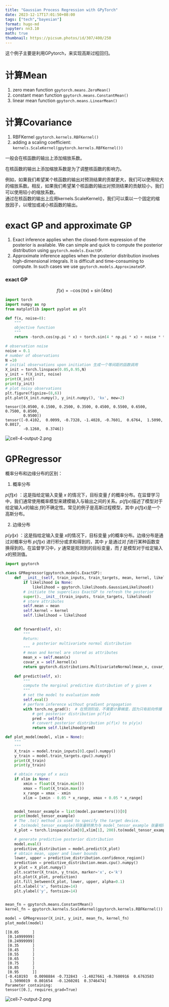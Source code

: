 ```yaml
---
title: "Gaussian Process Regression with GPyTorch"
date: 2023-12-17T17:01:50+08:00  
tags: ["tech","bayesian"]
format: hugo-md
jupyter: nn3.10
math: true
thumbnail: https://picsum.photos/id/307/400/250
---
```


这个例子主要是利用GPytorch，来实现高斯过程回归。

# 计算Mean

1.  zero mean function `gpytorch.means.ZeroMean()`
2.  constant mean function `gpytorch.means.ConstantMean()`
3.  linear mean function `gpytorch.means.LinearMean()`

# 计算Covariance

1.  RBFKernel `gpytorch.kernels.RBFKernel()`
2.  adding a scaling coefficient: `kernels.ScaleKernel(gpytorch.kernels.RBFKernel())`

一般会在核函数的输出上添加缩放系数。

在核函数的输出上添加缩放系数是为了调整核函数的影响力。

例如，如果我们希望某个核函数的输出对预测结果的贡献更大，我们可以使用较大的缩放系数。相反，如果我们希望某个核函数的输出对预测结果的贡献较小，我们可以使用较小的缩放系数。  
通过在核函数的输出上应用kernels.ScaleKernel()，我们可以乘以一个固定的缩放因子，以增加或减小核函数的输出。

# exact GP and approximate GP

1.  Exact inference applies when the closed-form expression of the posterior is available.
    We can simple and quick to compute the posterior distribution using `gpytorch.models.ExactGP`.
2.  Approximate inference applies when the posterior distribution involves high-dimensional integrals.
    It is difficult and time-consuming to compute. In such cases we use `gpytorch.models.ApproximateGP`.

### exact GP

$$ f(x) = -\cos(\pi x) + \sin(4 \pi x)$$ 

``` python
import torch 
import numpy as np
from matplotlib import pyplot as plt

def f(x, noise=0):
    """ 
    objective function
    """
    return -torch.cos(np.pi * x) + torch.sin(4 * np.pi * x) + noise * torch.randn(*x.shape)
```

``` python
# observation noise
noise = 0.1
# number of observations
N =10
# initial observations upon initiation 生成一个等间距的函数调用
X_init = torch.linspace(0.05,0.95,N) 
y_init = f(X_init, noise)
print(X_init)
print(y_init)
# plot noisy observations
plt.figure(figsize=(8,6))
plt.plot(X_init.numpy(), y_init.numpy(), 'kx', mew=2)
```

    tensor([0.0500, 0.1500, 0.2500, 0.3500, 0.4500, 0.5500, 0.6500, 0.7500, 0.8500,
            0.9500])
    tensor([-0.4102,  0.0099, -0.7328, -1.4028, -0.7601,  0.6764,  1.5090,  0.8017,
            -0.1260,  0.3746])



![cell-4-output-2.png](/img/20231217/cell-4-output-2.png)

# GPRegressor

概率分布和边缘分布的区别：


1.  概率分布 

$p(f \| x)$ ：这是指给定输入变量 $x$ 的情况下，目标变量 $f$ 的概率分布。在监督学习中，我们通常使用概率模型来建模输入与输出之间的关系。$p(f \| x)$描述了模型对于给定输入$x$的输出 $f$的不确定性。常见的例子是高斯过程模型，其中 $p(f \| x)$是一个高斯分布。  

2.  边缘分布

$p(y \| x)$ ：这是指给定输入变量 $x$的情况下，目标变量 $y$的概率分布。边缘分布是通过对概率分布 $p(f \| x)$ 进行积分或求和得到的，其中 $y$ 是通过对 $f$进行某种函数变换得到的。在监督学习中，$y$ 通常是观测到的目标变量，而 $f$ 是模型对于给定输入 $x$的预测值。

``` python
import gpytorch

class GPRegressor(gpytorch.models.ExactGP):
    def __init__(self, train_inputs, train_targets, mean, kernel, likelihood=None):
        if likelihood is None:
            likelihood = gpytorch.likelihoods.GaussianLikelihood()
        # initiate the superclass ExactGP to refresh the posterior 
        super().__init__(train_inputs, train_targets, likelihood)
        # store attributes
        self.mean = mean
        self.kernel = kernel
        self.likelihood = likelihood
    

    def forward(self, x):
        """
        Return:
            a posterior multivariate normal distribution
        """
        # mean and kernel are stored as attributes
        mean_x = self.mean(x)
        covar_x = self.kernel(x)
        return gpytorch.distributions.MultivariateNormal(mean_x, covar_x)
    
    def predict(self, x):
        """
        compute the marginal predictive distribution of y given x
        """
        # set the model to evaluation mode
        self.eval()
        # perform inference without gradient propagation
        with torch.no_grad():  # 在预测阶段，不需要计算梯度，因为只有前向传播
            # get posterior distribution p(f|x)
            pred = self(x)
            # convert posterior distribution p(f|x) to p(y|x)
            return self.likelihood(pred)
```

``` python
def plot_model(model, xlim = None):
    """
    """
    X_train = model.train_inputs[0].cpu().numpy()
    y_train = model.train_targets.cpu().numpy()
    print(X_train)
    print(y_train)

    # obtain range of x axis
    if xlim is None:
        xmin = float(X_train.min())
        xmax = float(X_train.max())
        x_range = xmax - xmin
        xlim = [xmin - 0.05 * x_range, xmax + 0.05 * x_range]


    model_tensor_example = list(model.parameters())[0]  
    print(model_tensor_example)
    # The .to() method is used to specify the target device.
    # .to(model_tensor_example)将张量转换为与 model_tensor_example 张量相同的设备上
    X_plot = torch.linspace(xlim[0],xlim[1], 200).to(model_tensor_example)

    # generate predictive posterior distribution
    model.eval()
    predictive_distribution = model.predict(X_plot)
    # obtain mean, upper and lower bounds   
    lower, upper = predictive_distribution.confidence_region()
    prediction = predictive_distribution.mean.cpu().numpy()
    X_plot = X_plot.numpy()
    plt.scatter(X_train, y_train, marker='x', c='k')
    plt.plot(X_plot, prediction)
    plt.fill_between(X_plot, lower, upper, alpha=0.1)
    plt.xlabel('x', fontsize=14)
    plt.ylabel('y', fontsize=14)


mean_fn = gpytorch.means.ConstantMean()
kernel_fn = gpytorch.kernels.ScaleKernel(gpytorch.kernels.RBFKernel())

model = GPRegressor(X_init, y_init, mean_fn, kernel_fn)
plot_model(model)
```

    [[0.05      ]
     [0.14999999]
     [0.24999999]
     [0.35      ]
     [0.45      ]
     [0.55      ]
     [0.65      ]
     [0.75      ]
     [0.85      ]
     [0.95      ]]
    [-0.410193   0.0098884 -0.732843  -1.4027661 -0.7600916  0.6763583
      1.5090019  0.801654  -0.1260201  0.3746474]
    Parameter containing:
    tensor([0.], requires_grad=True)


![cell-7-output-2.png](/img/20231217/cell-7-output-2.png)
